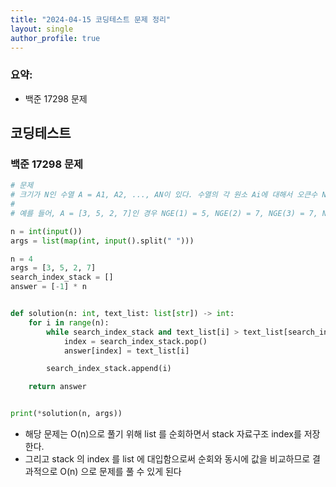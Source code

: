 ```yaml
---
title: "2024-04-15 코딩테스트 문제 정리" 
layout: single
author_profile: true
---
```


### 요약:
- 백준 17298 문제

## 코딩테스트

### 백준 17298 문제

```python
# 문제
# 크기가 N인 수열 A = A1, A2, ..., AN이 있다. 수열의 각 원소 Ai에 대해서 오큰수 NGE(i)를 구하려고 한다. Ai의 오큰수는 오른쪽에 있으면서 Ai보다 큰 수 중에서 가장 왼쪽에 있는 수를 의미한다. 그러한 수가 없는 경우에 오큰수는 -1이다.
#
# 예를 들어, A = [3, 5, 2, 7]인 경우 NGE(1) = 5, NGE(2) = 7, NGE(3) = 7, NGE(4) = -1이다. A = [9, 5, 4, 8]인 경우에는 NGE(1) = -1, NGE(2) = 8, NGE(3) = 8, NGE(4) = -1이다.

n = int(input())
args = list(map(int, input().split(" ")))

n = 4
args = [3, 5, 2, 7]
search_index_stack = []
answer = [-1] * n


def solution(n: int, text_list: list[str]) -> int:
    for i in range(n):
        while search_index_stack and text_list[i] > text_list[search_index_stack[-1]]:
            index = search_index_stack.pop()
            answer[index] = text_list[i]

        search_index_stack.append(i)

    return answer


print(*solution(n, args))
```

- 해당 문제는 O(n)으로 풀기 위해 list 를 순회하면서 stack 자료구조 index를 저장한다.
- 그리고 stack 의 index 를 list 에 대입함으로써 순회와 동시에 값을 비교하므로 결과적으로 O(n) 으로 문제를 풀 수 있게 된다